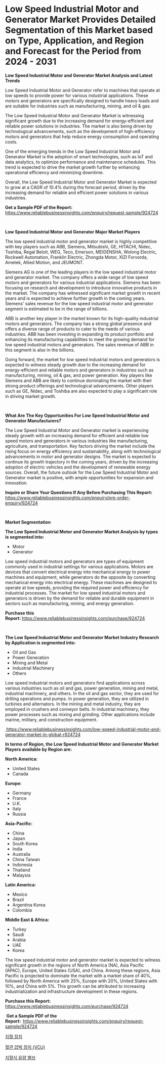 <p><h1>Low Speed Industrial Motor and Generator Market Provides Detailed Segmentation of this Market based on Type, Application, and Region and Forecast for the Period from 2024 - 2031</h1></p><p><strong>Low Speed Industrial Motor and Generator Market Analysis and Latest Trends</strong></p>
<p><p>Low Speed Industrial Motor and Generator refer to machines that operate at low speeds to provide power for various industrial applications. These motors and generators are specifically designed to handle heavy loads and are suitable for industries such as manufacturing, mining, and oil & gas.</p><p>The Low Speed Industrial Motor and Generator Market is witnessing significant growth due to the increasing demand for energy-efficient and reliable power solutions in industries. The market is also being driven by technological advancements, such as the development of high-efficiency motors and generators that help reduce energy consumption and operating costs.</p><p>One of the emerging trends in the Low Speed Industrial Motor and Generator Market is the adoption of smart technologies, such as IoT and data analytics, to optimize performance and maintenance schedules. This trend is expected to drive the market growth further by enhancing operational efficiency and minimizing downtime.</p><p>Overall, the Low Speed Industrial Motor and Generator Market is expected to grow at a CAGR of 10.4% during the forecast period, driven by the increasing demand for reliable and efficient power solutions in various industries.</p></p>
<p><strong>Get a Sample PDF of the Report:&nbsp;</strong> <a href="https://www.reliablebusinessinsights.com/enquiry/request-sample/924724">https://www.reliablebusinessinsights.com/enquiry/request-sample/924724</a></p>
<p>&nbsp;</p>
<p><strong>Low Speed Industrial Motor and Generator Major Market Players</strong></p>
<p><p>The low speed industrial motor and generator market is highly competitive with key players such as ABB, Siemens, Mitsubishi, GE, HITACHI, Nidec, Toshiba, Regal Beloit, WEG, Teco, Emerson, MEIDENSHA, Wolong Electric, Rockwell Automation, Franklin Electric, Zhongda Motor, XIZI Forvorda, Ametek, Allied Motion, and JEUMONT.</p><p>Siemens AG is one of the leading players in the low speed industrial motor and generator market. The company offers a wide range of low speed motors and generators for various industrial applications. Siemens has been focusing on research and development to introduce innovative products in the market. The company has witnessed significant market growth in recent years and is expected to achieve further growth in the coming years. Siemens' sales revenue for the low speed industrial motor and generator segment is estimated to be in the range of billions.</p><p>ABB is another key player in the market known for its high-quality industrial motors and generators. The company has a strong global presence and offers a diverse range of products to cater to the needs of various industries. ABB has been investing in expanding its product portfolio and enhancing its manufacturing capabilities to meet the growing demand for low speed industrial motors and generators. The sales revenue of ABB in this segment is also in the billions.</p><p>Going forward, the market for low speed industrial motors and generators is expected to witness steady growth due to the increasing demand for energy-efficient and reliable motors and generators in industries such as manufacturing, mining, oil & gas, and power generation. Key players like Siemens and ABB are likely to continue dominating the market with their strong product offerings and technological advancements. Other players such as GE, Nidec, and Toshiba are also expected to play a significant role in driving market growth.</p></p>
<p>&nbsp;</p>
<p><strong>What Are The Key Opportunities For Low Speed Industrial Motor and Generator Manufacturers?</strong></p>
<p><p>The Low Speed Industrial Motor and Generator market is experiencing steady growth with an increasing demand for efficient and reliable low speed motors and generators in various industries like manufacturing, agriculture, and transportation. Key factors driving the market include the rising focus on energy efficiency and sustainability, along with technological advancements in motor and generator designs. The market is expected to continue its growth trajectory in the coming years, driven by the increasing adoption of electric vehicles and the development of renewable energy sources. Overall, the future outlook for the Low Speed Industrial Motor and Generator market is positive, with ample opportunities for expansion and innovation.</p></p>
<p><strong>Inquire or Share Your Questions If Any Before Purchasing This Report:</strong> <a href="https://www.reliablebusinessinsights.com/enquiry/pre-order-enquiry/924724">https://www.reliablebusinessinsights.com/enquiry/pre-order-enquiry/924724</a></p>
<p>&nbsp;</p>
<p><strong>Market Segmentation</strong></p>
<p><strong>The Low Speed Industrial Motor and Generator Market Analysis by types is segmented into:</strong></p>
<p><ul><li>Motor</li><li>Generator</li></ul></p>
<p><p>Low speed industrial motors and generators are types of equipment commonly used in industrial settings for various applications. Motors are devices that convert electrical energy into mechanical energy to power machines and equipment, while generators do the opposite by converting mechanical energy into electrical energy. These machines are designed to operate at low speeds, providing the required power and efficiency for industrial processes. The market for low speed industrial motors and generators is driven by the demand for reliable and durable equipment in sectors such as manufacturing, mining, and energy generation.</p></p>
<p><strong>Purchase this Report:&nbsp;</strong><a href="https://www.reliablebusinessinsights.com/purchase/924724">https://www.reliablebusinessinsights.com/purchase/924724</a></p>
<p>&nbsp;</p>
<p><strong>The Low Speed Industrial Motor and Generator Market Industry Research by Application is segmented into:</strong></p>
<p><ul><li>Oil and Gas</li><li>Power Generation</li><li>Mining and Metal</li><li>Industrial Machinery</li><li>Others</li></ul></p>
<p><p>Low speed industrial motors and generators find applications across various industries such as oil and gas, power generation, mining and metal, industrial machinery, and others. In the oil and gas sector, they are used for drilling operations and pumps. In power generation, they are utilized in turbines and alternators. In the mining and metal industry, they are employed in crushers and conveyor belts. In industrial machinery, they power processes such as mixing and grinding. Other applications include marine, military, and construction equipment.</p></p>
<p><a href="https://www.reliablebusinessinsights.com/low-speed-industrial-motor-and-generator-market-in-global-r924724">&nbsp;https://www.reliablebusinessinsights.com/low-speed-industrial-motor-and-generator-market-in-global-r924724</a></p>
<p><strong>In terms of Region, the Low Speed Industrial Motor and Generator Market Players available by Region are:</strong></p>
<p>
    <p> <strong> North America: </strong>
        <ul>
            <li>United States</li>
            <li>Canada</li>
        </ul>
        </p> 
    <p> <strong> Europe: </strong>
        <ul>
            <li>Germany</li>
            <li>France</li>
            <li>U.K.</li>
            <li>Italy</li>
            <li>Russia</li>
        </ul>
        </p> 
    <p> <strong> Asia-Pacific: </strong>
        <ul>
            <li>China</li>
            <li>Japan</li>
            <li>South Korea</li>
            <li>India</li>
            <li>Australia</li>
            <li>China Taiwan</li>
            <li>Indonesia</li>
            <li>Thailand</li>
            <li>Malaysia</li>
        </ul>
        </p> 
    <p> <strong> Latin America: </strong>
        <ul>
            <li>Mexico</li>
            <li>Brazil</li>
            <li>Argentina Korea</li>
            <li>Colombia</li>
        </ul>
        </p> 
    <p> <strong> Middle East & Africa: </strong>
        <ul>
            <li>Turkey</li>
            <li>Saudi</li>
            <li>Arabia</li>
            <li>UAE</li>
            <li>Korea</li>
        </ul>
    </p>
    </p>
<p><p>The low speed industrial motor and generator market is expected to witness significant growth in the regions of North America (NA), Asia Pacific (APAC), Europe, United States (USA), and China. Among these regions, Asia Pacific is projected to dominate the market with a market share of 40%, followed by North America with 25%, Europe with 20%, United States with 10%, and China with 5%. This growth can be attributed to increasing industrialization and infrastructure development in these regions.</p></p>
<p><strong>Purchase this Report: </strong><a href="https://www.reliablebusinessinsights.com/purchase/924724">https://www.reliablebusinessinsights.com/purchase/924724</a></p>
<p>&nbsp;<strong>Get a Sample PDF of the Report:&nbsp;&nbsp;</strong><a href="https://www.reliablebusinessinsights.com/enquiry/request-sample/924724">https://www.reliablebusinessinsights.com/enquiry/request-sample/924724</a></p>
<p><strong></strong></p>
<p><p><a href="https://github.com/LoganRew1964/Market-Research-Report-List-1/blob/main/144910293016.md">지혈 장치</a></p><p><a href="https://github.com/sarassiksa/Market-Research-Report-List-1/blob/main/967095993015.md">혈관 압박 장치 (VCU)</a></p><p><a href="https://github.com/akzkkws047661437/Market-Research-Report-List-2/blob/main/807155893017.md">지혈식 유량 밸브</a></p></p>